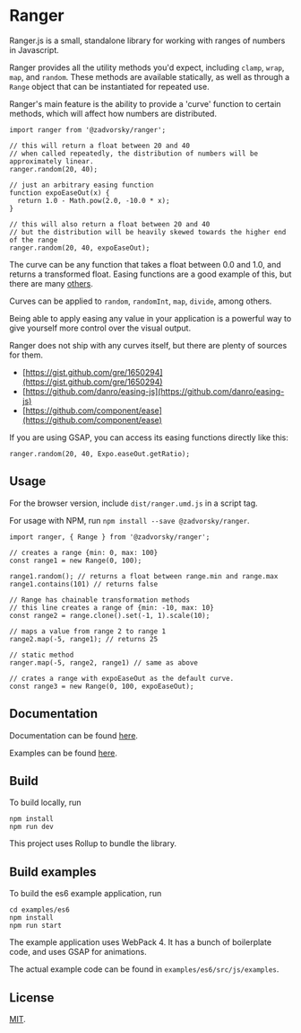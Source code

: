 # Ranger

Ranger.js is a small, standalone library for working with ranges of numbers in Javascript.

Ranger provides all the utility methods you'd expect, including `clamp`, `wrap`, `map`, and `random`.
These methods are available statically, as well as through a `Range` object that can be instantiated for repeated use.

Ranger's main feature is the ability to provide a 'curve' function to certain methods, which will affect how numbers are distributed.

    import ranger from '@zadvorsky/ranger';
        
    // this will return a float between 20 and 40
    // when called repeatedly, the distribution of numbers will be approximately linear. 
    ranger.random(20, 40);
        
    // just an arbitrary easing function    
    function expoEaseOut(x) {
      return 1.0 - Math.pow(2.0, -10.0 * x);
    }
        
    // this will also return a float between 20 and 40
    // but the distribution will be heavily skewed towards the higher end of the range
    ranger.random(20, 40, expoEaseOut);

The curve can be any function that takes a float between 0.0 and 1.0, and returns a transformed float.
Easing functions are a good example of this, but there are many [others](https://pbs.twimg.com/media/DRJY_inVoAA5t7A.jpg:large).

Curves can be applied to `random`, `randomInt`, `map`, `divide`, among others.

Being able to apply easing any value in your application is a powerful way to give yourself more control over the visual output.

Ranger does not ship with any curves itself, but there are plenty of sources for them.
* [https://gist.github.com/gre/1650294](https://gist.github.com/gre/1650294)
* [https://github.com/danro/easing-js](https://github.com/danro/easing-js)
* [https://github.com/component/ease](https://github.com/component/ease)

If you are using GSAP, you can access its easing functions directly like this:

    ranger.random(20, 40, Expo.easeOut.getRatio);

## Usage

For the browser version, include `dist/ranger.umd.js` in a script tag.

For usage with NPM, run `npm install --save @zadvorsky/ranger`.

    import ranger, { Range } from '@zadvorsky/ranger';
    
    // creates a range {min: 0, max: 100}    
    const range1 = new Range(0, 100);
        
    range1.random(); // returns a float between range.min and range.max
    range1.contains(101) // returns false
    
    // Range has chainable transformation methods
    // this line creates a range of {min: -10, max: 10} 
    const range2 = range.clone().set(-1, 1).scale(10);
    
    // maps a value from range 2 to range 1    
    range2.map(-5, range1); // returns 25     
        
    // static method
    ranger.map(-5, range2, range1) // same as above
        
    // crates a range with expoEaseOut as the default curve.  
    const range3 = new Range(0, 100, expoEaseOut);
        

## Documentation

Documentation can be found [here](http://ranger-docs.surge.sh/).

Examples can be found [here](http://ranger-examples.surge.sh/).

## Build

To build locally, run

    npm install
    npm run dev

This project uses Rollup to bundle the library.

## Build examples

To build the es6 example application, run

    cd examples/es6
    npm install
    npm run start
    
The example application uses WebPack 4. It has a bunch of boilerplate code, and uses GSAP for animations.

The actual example code can be found in `examples/es6/src/js/examples`.

## License

[MIT](LICENSE).
